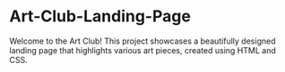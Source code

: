 # Art-Club-Landing-Page
Welcome to the Art Club! This project showcases a beautifully designed landing page that highlights various art pieces, created using HTML and CSS. 
